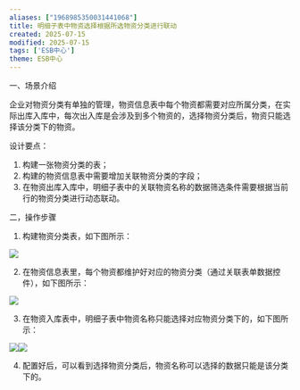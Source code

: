 ```yaml
---
aliases: ["1968985350031441068"]
title: 明细子表中物资选择根据所选物资分类进行联动
created: 2025-07-15
modified: 2025-07-15
tags: ['ESB中心']
theme: ESB中心
---
```


一、场景介绍

企业对物资分类有单独的管理，物资信息表中每个物资都需要对应所属分类，在实际出库入库中，每次出入库是会涉及到多个物资的，选择物资分类后，物资只能选择该分类下的物资。

设计要点：

1. 构建一张物资分类的表；
2. 构建的物资信息表中需要增加关联物资分类的字段；
3. 在物资出库入库中，明细子表中的关联物资名称的数据筛选条件需要根据当前行的物资分类进行动态联动。

二，操作步骤

1. 构建物资分类表，如下图所示：

![](c5ba77a54efb9efa2b1be98f5892b477.jpg)

2. 在物资信息表里，每个物资都维护好对应的物资分类（通过关联表单数据控件），如下图所示：

![](7f9e928b5a236b1d1d0440340dab1061.jpg)

3. 在物资入库表中，明细子表中物资名称只能选择对应物资分类下的，如下图所示：

![](ea548b1f1d8d330a231f56e87a55a400.jpg)![](af1ea91db1e0d6f03eefeffa5066d3b9.jpg)

4. 配置好后，可以看到选择物资分类后，物资名称可以选择的数据只能是该分类下的。